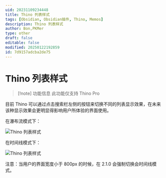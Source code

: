 ```yaml
---
uid: 20231109234448
title: Thino 列表样式
tags: [Obsidian, Obsidian插件, Thino, Memos]
description: Thino 列表样式
author: Bon,PKMer
type: other
draft: false
editable: false
modified: 20250122192859
id: 7d9157adcba2de75
---
```


# Thino 列表样式

> [!note] 功能信息
> 此功能仅支持 Thino Pro

目前 Thino 可以通过点击搜索栏左侧的按钮来切换不同的列表显示效果，在未来该种显示效果会更明显得影响用户所体验的界面使用。

在瀑布流模式下：

![Thino 列表样式](https://cdn.pkmer.cn/images/Pasted%20image%2020231109145315.png!pkmer)

在时间线模式下：

![Thino 列表样式](https://cdn.pkmer.cn/images/Pasted%20image%2020231109145344.png!pkmer)

注意：当用户的界面宽度小于 800px 的时候，在 2.1.0 会强制切换会时间线模式。